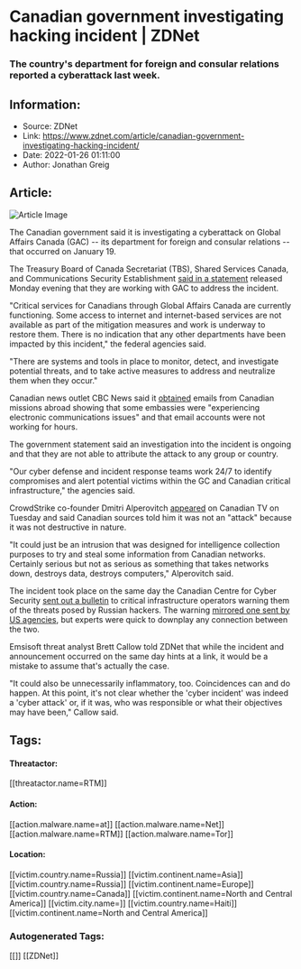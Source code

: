 # Canadian government investigating hacking incident | ZDNet
### The country's department for foreign and consular relations reported a cyberattack last week.

## Information:
+ Source: ZDNet
+ Link: https://www.zdnet.com/article/canadian-government-investigating-hacking-incident/
+ Date: 2022-01-26 01:11:00
+ Author: Jonathan Greig


## Article:
![Article Image](https://www.zdnet.com/a/img/resize/b32bf7f82c799b8f2708ede347c84b706f5f954b/2014/10/03/f2a1fc52-4b39-11e4-b6a0-d4ae52e95e57/cloud-canada-computing-flag-maple-zaw2.png?width=770&height=578&fit=crop&auto=webp)

The Canadian government said it is investigating a cyberattack on Global Affairs Canada (GAC) -- its department for foreign and consular relations -- that occurred on January 19. 

The Treasury Board of Canada Secretariat (TBS), Shared Services Canada, and Communications Security Establishment [said in a statement](https://twitter.com/TBS_Canada/status/1485800857564336132) released Monday evening that they are working with GAC to address the incident. 


"Critical services for Canadians through Global Affairs Canada are currently functioning. Some access to internet and internet-based services are not available as part of the mitigation measures and work is underway to restore them. There is no indication that any other departments have been impacted by this incident," the federal agencies said. 

"There are systems and tools in place to monitor, detect, and investigate potential threats, and to take active measures to address and neutralize them when they occur."

Canadian news outlet CBC News said it [obtained](https://www.cbc.ca/news/politics/cyber-attack-federal-agencies-respond-1.6325792) emails from Canadian missions abroad showing that some embassies were "experiencing electronic communications issues" and that email accounts were not working for hours. 

The government statement said an investigation into the incident is ongoing and that they are not able to attribute the attack to any group or country. 

"Our cyber defense and incident response teams work 24/7 to identify compromises and alert potential victims within the GC and Canadian critical infrastructure," the agencies said. 






CrowdStrike co-founder Dmitri Alperovitch [appeared](https://twitter.com/natashafatah/status/1486029909537472512?s=21) on Canadian TV on Tuesday and said Canadian sources told him it was not an "attack" because it was not destructive in nature. 

"It could just be an intrusion that was designed for intelligence collection purposes to try and steal some information from Canadian networks. Certainly serious but not as serious as something that takes networks down, destroys data, destroys computers," Alperovitch said. 

The incident took place on the same day the Canadian Centre for Cyber Security [sent out a bulletin](https://cyber.gc.ca/en/guidance/cyber-threat-bulletin-cyber-centre-urges-canadian-critical-infrastructure-operators-raise) to critical infrastructure operators warning them of the threats posed by Russian hackers. The warning [mirrored one sent by US agencies](https://www.zdnet.com/article/dhs-warns-critical-infrastructure-orgs-local-governments-of-potential-for-russian-cyberattack/), but experts were quick to downplay any connection between the two. 

Emsisoft threat analyst Brett Callow told ZDNet that while the incident and announcement occurred on the same day hints at a link, it would be a mistake to assume that's actually the case. 

"It could also be unnecessarily inflammatory, too. Coincidences can and do happen. At this point, it's not clear whether the 'cyber incident' was indeed a 'cyber attack' or, if it was, who was responsible or what their objectives may have been," Callow said. 





## Tags:

#### Threatactor:
[[threatactor.name=RTM]]

#### Action:
[[action.malware.name=at]] [[action.malware.name=Net]] [[action.malware.name=RTM]] [[action.malware.name=Tor]]

#### Location:
[[victim.country.name=Russia]] [[victim.continent.name=Asia]] [[victim.country.name=Russia]] [[victim.continent.name=Europe]] [[victim.country.name=Canada]] [[victim.continent.name=North and Central America]] [[victim.city.name=]] [[victim.country.name=Haiti]] [[victim.continent.name=North and Central America]]

### Autogenerated Tags:
[[]] [[ZDNet]]

